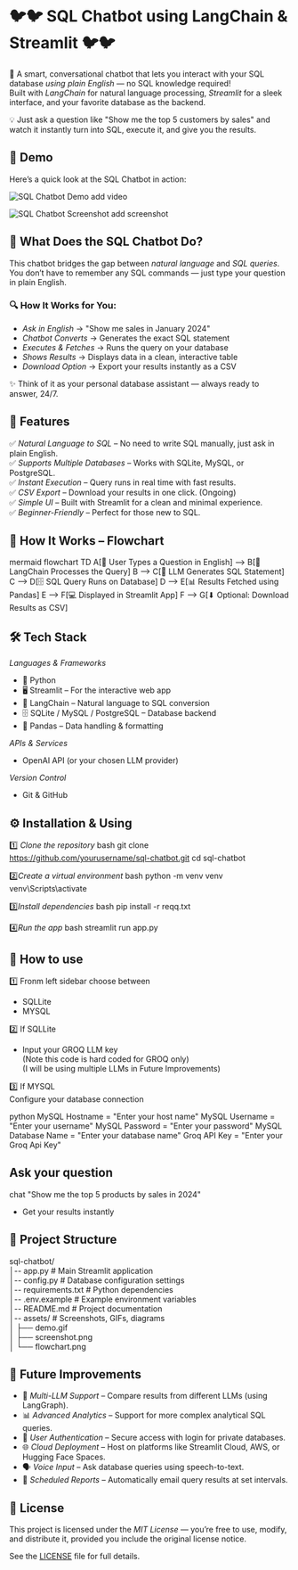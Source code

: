 # 🐦🐦 SQL Chatbot using LangChain & Streamlit 🐦🐦

🚀 A smart, conversational chatbot that lets you interact with your SQL database *using plain English* 
 — no SQL knowledge required!  
Built with *LangChain* for natural language processing, *Streamlit* for a sleek interface, and your favorite database as the backend.  

💡 Just ask a question like "Show me the top 5 customers by sales" and watch it instantly turn into SQL, execute it, and give you the results.

## 📸 Demo

Here’s a quick look at the SQL Chatbot in action:

![SQL Chatbot Demo](assets/demo.gif)
add video 

![SQL Chatbot Screenshot](assets/screenshot.png)
add screenshot

## 🤖 What Does the SQL Chatbot Do?

This chatbot bridges the gap between *natural language* and *SQL queries*.  
You don’t have to remember any SQL commands — just type your question in plain English.

### 🔍 How It Works for You:
- *Ask in English* → "Show me sales in January 2024"
- *Chatbot Converts* → Generates the exact SQL statement
- *Executes & Fetches* → Runs the query on your database
- *Shows Results* → Displays data in a clean, interactive table
- *Download Option* → Export your results instantly as a CSV

✨ Think of it as your personal database assistant — always ready to answer, 24/7.

## 🌟 Features

✅ *Natural Language to SQL* – No need to write SQL manually, just ask in plain English.  
✅ *Supports Multiple Databases* – Works with SQLite, MySQL, or PostgreSQL.  
✅ *Instant Execution* – Query runs in real time with fast results.  
✅ *CSV Export* – Download your results in one click. (Ongoing) </br>
✅ *Simple UI* – Built with Streamlit for a clean and minimal experience.  
✅ *Beginner-Friendly* – Perfect for those new to SQL.


## 🔄 How It Works – Flowchart

mermaid
flowchart TD
    A[📝 User Types a Question in English] --> B[🤖 LangChain Processes the Query]
    B --> C[📜 LLM Generates SQL Statement]
    C --> D[🗄 SQL Query Runs on Database]
    D --> E[📊 Results Fetched using Pandas]
    E --> F[💻 Displayed in Streamlit App]
    F --> G[⬇ Optional: Download Results as CSV]


## 🛠 Tech Stack

*Languages & Frameworks*
- 🐍 Python
- 🖥 Streamlit – For the interactive web app
- 🤖 LangChain – Natural language to SQL conversion
- 🗄 SQLite / MySQL / PostgreSQL – Database backend
- 🐼 Pandas – Data handling & formatting

*APIs & Services*
- OpenAI API (or your chosen LLM provider)

*Version Control*
- Git & GitHub

## ⚙ Installation & Using

1️⃣ *Clone the repository*
bash
git clone https://github.com/yourusername/sql-chatbot.git
cd sql-chatbot

2️⃣*Create a virtual environment*
bash
python -m venv venv
venv\Scripts\activate 

3️⃣*Install dependencies*
bash
pip install -r reqq.txt

4️⃣*Run the app*
bash
streamlit run app.py


## 🔧 How to use

1️⃣ Fronm left sidebar choose between </br>
- SQLLite </br>
- MYSQL </br>

2️⃣ If SQLLite </br>
- Input your GROQ LLM key </br>
  (Note this code is hard coded for GROQ only) </br>
  (I will be using multiple LLMs in Future Improvements) </br>

3️⃣ If MYSQL </br>
Configure your database connection </br>

python
MySQL Hostname = "Enter your host name"
MySQL Username = "Enter your username"
MySQL Password = "Enter your password"
MySQL Database Name = "Enter your database name"
Groq API Key = "Enter your Groq Api Key"


## Ask your question
chat
"Show me the top 5 products by sales in 2024"

 - Get your results instantly

## 📂 Project Structure

sql-chatbot/ </br>
│-- app.py               # Main Streamlit application </br>
│-- config.py            # Database configuration settings </br>
│-- requirements.txt     # Python dependencies </br>
│-- .env.example         # Example environment variables </br>
│-- README.md            # Project documentation </br>
│-- assets/              # Screenshots, GIFs, diagrams </br>
│     ├── demo.gif </br>
│     ├── screenshot.png </br>
│     └── flowchart.png </br>

## 🚀 Future Improvements

- 🔄 *Multi-LLM Support* – Compare results from different LLMs (using LangGraph).
- 📊 *Advanced Analytics* – Support for more complex analytical SQL queries.
- 🔐 *User Authentication* – Secure access with login for private databases.
- 🌐 *Cloud Deployment* – Host on platforms like Streamlit Cloud, AWS, or Hugging Face Spaces.
- 🗣 *Voice Input* – Ask database queries using speech-to-text.
- 📅 *Scheduled Reports* – Automatically email query results at set intervals.


## 📜 License

This project is licensed under the *MIT License* — you’re free to use, modify, and distribute it, provided you include the original license notice.

See the [LICENSE](LICENSE) file for full details.
